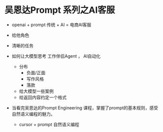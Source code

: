 # 吴恩达Prompt 系列之AI客服

- openai + prompt
    传统 + AI = 电商AI客服 
- 给他角色
- 清晰的任务
- 如何让大模型思考   工作伴侣Agent ， AI自动化
    - 分布
        - 负面/正面 
        - 写作风格
        - 落款
    - 给大模型一些案例
    - 给返回内容约定一个格式

- 当看完吴恩达的Prompt Engineering 课程，掌握了prompt的基本规则，感受自然语义编程的魅力。
    - cursor + prompt 自然语义编程